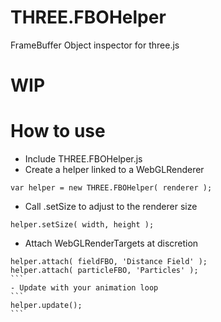 # THREE.FBOHelper
FrameBuffer Object inspector for three.js

# WIP

# How to use

- Include THREE.FBOHelper.js
- Create a helper linked to a WebGLRenderer
```
var helper = new THREE.FBOHelper( renderer );
````
- Call .setSize to adjust to the renderer size
```
helper.setSize( width, height );
```
- Attach WebGLRenderTargets at discretion
````
helper.attach( fieldFBO, 'Distance Field' );
helper.attach( particleFBO, 'Particles' );
```
- Update with your animation loop
```
helper.update();
```
